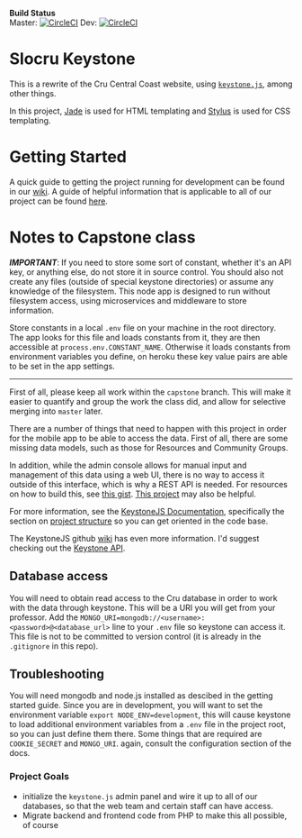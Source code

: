 **Build Status**  
Master: [![CircleCI](https://circleci.com/gh/CruCentralCoast/Keystone/tree/master.svg?style=svg)](https://circleci.com/gh/CruCentralCoast/Keystone/tree/master)
Dev: [![CircleCI](https://circleci.com/gh/CruCentralCoast/Keystone/tree/dev.svg?style=svg)](https://circleci.com/gh/CruCentralCoast/Keystone/tree/dev)

# Slocru Keystone
This is a rewrite of the Cru Central Coast website, using [`keystone.js`](http://keystonejs.com), among other things.

In this project, [Jade](http://jadelang.net/) is used for HTML templating and [Stylus](https://learnboost.github.io/stylus/) is used for CSS templating.

# Getting Started
A quick guide to getting the project running for development can be found in our [wiki](https://github.com/CruCentralCoast/Keystone/wiki/Getting-Started-with-Keystone-Dev). A guide of helpful information that is applicable to all of our project can be found [here](https://github.com/CruCentralCoast/Keystone/wiki/Guides-and-Things-to-Know).

# Notes to Capstone class

***IMPORTANT***: If you need to store some sort of constant, whether it's an API key, or anything else, do not store it in source control. You should also not create any files (outside of special keystone directories) or assume any knowledge of the filesystem. This node app is designed to run without filesystem access, using microservices and middleware to store information. 

Store constants in a local `.env` file on your machine in the root directory. The app looks for this file and loads constants from it, they are then accessible at `process.env.CONSTANT_NAME`. Otherwise it loads constants from environment variables you define, on heroku these key value pairs are able to be set in the app settings.

---

First of all, please keep all work within the `capstone` branch. This will make it easier to quantify and group the work the class did, and allow for selective merging into `master` later.

There are a number of things that need to happen with this project in order for the mobile app to be able to access the data. First of all, there are some missing data models, such as those for Resources and Community Groups.

In addition, while the admin console allows for manual input and management of this data using a web UI, there is no way to access it outside of this interface, which is why a REST API is needed. For resources on how to build this, see [this gist](https://gist.github.com/JedWatson/9741171). [This project](https://github.com/danielpquinn/keystone-rest) may also be helpful.

For more information, see the [KeystoneJS Documentation](http://keystonejs.com/docs/getting-started/), specifically the section on [project structure](http://keystonejs.com/docs/getting-started/#gettingstarted-projectstructure) so you can get oriented in the code base.

The KeystoneJS github [wiki](https://github.com/keystonejs/keystone/wiki/) has even more information. I'd suggest checking out the [Keystone API](https://github.com/keystonejs/keystone/wiki/Keystone-API#listarg).

## Database access

You will need to obtain read access to the Cru database in order to work with the data through keystone. This will be a URI you will get from your professor.
Add the `MONGO_URI=mongodb://<username>:<password>@<database_url>` line to your `.env` file so keystone can access it. This file is not to be committed to version control (it is already in the `.gitignore` in this repo).

## Troubleshooting

You will need mongodb and node.js installed as descibed in the getting started guide. Since you are in development, you will want to set the environment variable `export NODE_ENV=development`, this will cause keystone to load additional environment variables from a `.env` file in the project root, so you can just define them there. Some things that are required are `COOKIE_SECRET` and `MONGO_URI`. again, consult the configuration section of the docs.

### Project Goals
- initialize the `keystone.js` admin panel and wire it up to all of our databases, so that the web team and certain staff can have access.
- Migrate backend and frontend code from PHP to make this all possible, of course
